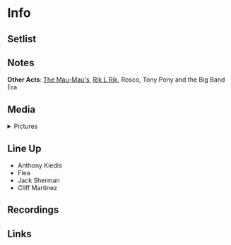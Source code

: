# Info

## Setlist

## Notes

**Other Acts**: [The Mau-Mau's](https://en.wikipedia.org/wiki/The_Mau-Mau%27s), [Rik L Rik](https://www.discogs.com/es/artist/787344-Rik-L-Rik), Rosco, Tony Pony and the Big Band Era

## Media 

<details>
  <summary>Pictures</summary>
  <img alt="Clipping" title="Clipping" src="19840207a.jpg" height="200" />
</details>

## Line Up

* Anthony Kiedis
* Flea
* Jack Sherman
* Cliff Martinez

## Recordings

## Links